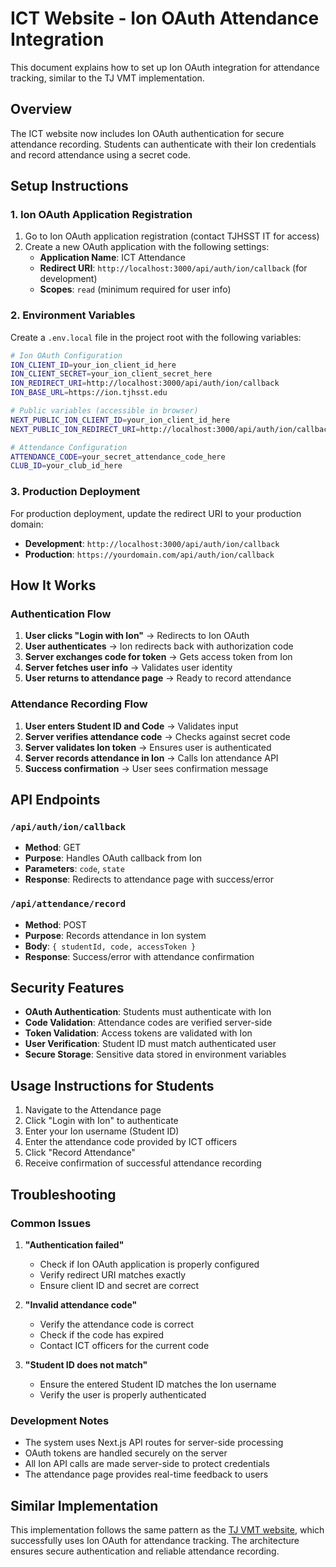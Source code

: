 # ICT Website - Ion OAuth Attendance Integration

This document explains how to set up Ion OAuth integration for attendance tracking, similar to the TJ VMT implementation.

## Overview

The ICT website now includes Ion OAuth authentication for secure attendance recording. Students can authenticate with their Ion credentials and record attendance using a secret code.

## Setup Instructions

### 1. Ion OAuth Application Registration

1. Go to Ion OAuth application registration (contact TJHSST IT for access)
2. Create a new OAuth application with the following settings:
   - **Application Name**: ICT Attendance
   - **Redirect URI**: `http://localhost:3000/api/auth/ion/callback` (for development)
   - **Scopes**: `read` (minimum required for user info)

### 2. Environment Variables

Create a `.env.local` file in the project root with the following variables:

```bash
# Ion OAuth Configuration
ION_CLIENT_ID=your_ion_client_id_here
ION_CLIENT_SECRET=your_ion_client_secret_here
ION_REDIRECT_URI=http://localhost:3000/api/auth/ion/callback
ION_BASE_URL=https://ion.tjhsst.edu

# Public variables (accessible in browser)
NEXT_PUBLIC_ION_CLIENT_ID=your_ion_client_id_here
NEXT_PUBLIC_ION_REDIRECT_URI=http://localhost:3000/api/auth/ion/callback

# Attendance Configuration
ATTENDANCE_CODE=your_secret_attendance_code_here
CLUB_ID=your_club_id_here
```

### 3. Production Deployment

For production deployment, update the redirect URI to your production domain:
- **Development**: `http://localhost:3000/api/auth/ion/callback`
- **Production**: `https://yourdomain.com/api/auth/ion/callback`

## How It Works

### Authentication Flow

1. **User clicks "Login with Ion"** → Redirects to Ion OAuth
2. **User authenticates** → Ion redirects back with authorization code
3. **Server exchanges code for token** → Gets access token from Ion
4. **Server fetches user info** → Validates user identity
5. **User returns to attendance page** → Ready to record attendance

### Attendance Recording Flow

1. **User enters Student ID and Code** → Validates input
2. **Server verifies attendance code** → Checks against secret code
3. **Server validates Ion token** → Ensures user is authenticated
4. **Server records attendance in Ion** → Calls Ion attendance API
5. **Success confirmation** → User sees confirmation message

## API Endpoints

### `/api/auth/ion/callback`
- **Method**: GET
- **Purpose**: Handles OAuth callback from Ion
- **Parameters**: `code`, `state`
- **Response**: Redirects to attendance page with success/error

### `/api/attendance/record`
- **Method**: POST
- **Purpose**: Records attendance in Ion system
- **Body**: `{ studentId, code, accessToken }`
- **Response**: Success/error with attendance confirmation

## Security Features

- **OAuth Authentication**: Students must authenticate with Ion
- **Code Validation**: Attendance codes are verified server-side
- **Token Validation**: Access tokens are validated with Ion
- **User Verification**: Student ID must match authenticated user
- **Secure Storage**: Sensitive data stored in environment variables

## Usage Instructions for Students

1. Navigate to the Attendance page
2. Click "Login with Ion" to authenticate
3. Enter your Ion username (Student ID)
4. Enter the attendance code provided by ICT officers
5. Click "Record Attendance"
6. Receive confirmation of successful attendance recording

## Troubleshooting

### Common Issues

1. **"Authentication failed"**
   - Check if Ion OAuth application is properly configured
   - Verify redirect URI matches exactly
   - Ensure client ID and secret are correct

2. **"Invalid attendance code"**
   - Verify the attendance code is correct
   - Check if the code has expired
   - Contact ICT officers for the current code

3. **"Student ID does not match"**
   - Ensure the entered Student ID matches the Ion username
   - Verify the user is properly authenticated

### Development Notes

- The system uses Next.js API routes for server-side processing
- OAuth tokens are handled securely on the server
- All Ion API calls are made server-side to protect credentials
- The attendance page provides real-time feedback to users

## Similar Implementation

This implementation follows the same pattern as the [TJ VMT website](https://github.com/arulandu/tjvmt), which successfully uses Ion OAuth for attendance tracking. The architecture ensures secure authentication and reliable attendance recording.
